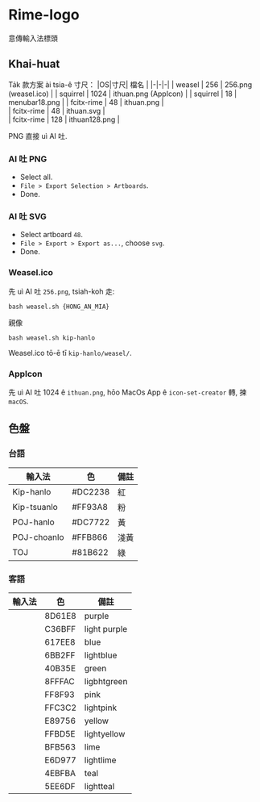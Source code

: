 # Rime-logo
意傳輸入法標頭


## Khai-huat

Ta̍k 款方案 ài tsia-ê 寸尺：
|OS|寸尺| 檔名 |
|-|-|-|
| weasel  | 256 |  256.png (weasel.ico) | 
| squirrel  | 1024 |  ithuan.png (AppIcon) | 
| squirrel | 18 | menubar18.png | 
| fcitx-rime | 48 |  ithuan.png  |  
| fcitx-rime | 48 |  ithuan.svg  |  
| fcitx-rime | 128 |  ithuan128.png  | 

PNG 直接 uì AI 吐.

### AI 吐 PNG

- Select all. 
- `File > Export Selection > Artboards`.
- Done.

### AI 吐 SVG

- Select artboard `48`.
- `File > Export > Export as...`, choose `svg`.
- Done.

### Weasel.ico 

先 uì AI 吐 `256.png`, tsiah-koh 走:
```
bash weasel.sh {HONG_AN_MIA}
```
親像
```
bash weasel.sh kip-hanlo
```
Weasel.ico tō-ē tī `kip-hanlo/weasel/`.

### AppIcon

先 uì AI 吐 1024 ê `ithuan.png`, hōo MacOs App ê `icon-set-creator` 轉, 揀`macOS`.


## 色盤

### 台語

| 輸入法 | 色 | 備註 |
|-|-|-|
| Kip-hanlo | #DC2238 | 紅 |
| Kip-tsuanlo | #FF93A8 | 粉 |
| POJ-hanlo | #DC7722 | 黃 |
| POJ-choanlo | #FFB866 | 淺黃 |
| TOJ | #81B622 | 綠 |


### 客語

| 輸入法 | 色 | 備註 |
|-|-|-|
|  | 8D61E8 | purple |
|  | C36BFF | light purple |
||617EE8|blue|
||6BB2FF|lightblue|
||40B35E|green|
||8FFFAC|ligbhtgreen|
||FF8F93|pink|
||FFC3C2|lightpink|
||E89756|yellow|
||FFBD5E|lightyellow|
||BFB563|lime|
||E6D977|lightlime|
||4EBFBA|teal|
||5EE6DF|lightteal|
